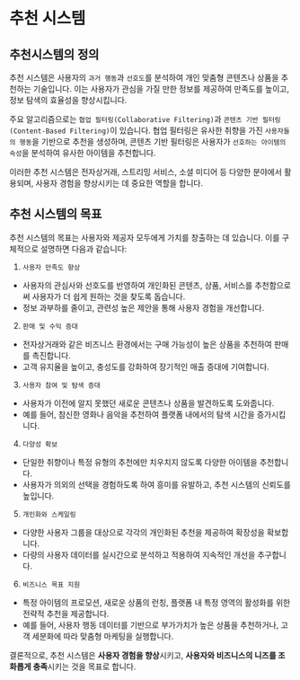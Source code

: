 # 추천 시스템

## 추천시스템의 정의

추천 시스템은 사용자의 `과거 행동`과 `선호도`를 분석하여 개인 맞춤형 콘텐츠나 상품을 추천하는 기술입니다. 이는 사용자가 관심을 가질 만한 정보를 제공하여 만족도를 높이고, 정보 탐색의 효율성을 향상시킵니다.

주요 알고리즘으로는 `협업 필터링(Collaborative Filtering)`과 `콘텐츠 기반 필터링(Content-Based Filtering)`이 있습니다. 협업 필터링은 유사한 취향을 가진 `사용자들의 행동`을 기반으로 추천을 생성하며, 콘텐츠 기반 필터링은 사용자가 `선호하는 아이템의 속성`을 분석하여 유사한 아이템을 추천합니다.

이러한 추천 시스템은 전자상거래, 스트리밍 서비스, 소셜 미디어 등 다양한 분야에서 활용되며, 사용자 경험을 향상시키는 데 중요한 역할을 합니다.

## 추천 시스템의 목표

추천 시스템의 목표는 사용자와 제공자 모두에게 가치를 창출하는 데 있습니다. 이를 구체적으로 설명하면 다음과 같습니다:

1. `사용자 만족도 향상`

- 사용자의 관심사와 선호도를 반영하여 개인화된 콘텐츠, 상품, 서비스를 추천함으로써 사용자가 더 쉽게 원하는 것을 찾도록 돕습니다.
- 정보 과부하를 줄이고, 관련성 높은 제안을 통해 사용자 경험을 개선합니다.

2. `판매 및 수익 증대`

- 전자상거래와 같은 비즈니스 환경에서는 구매 가능성이 높은 상품을 추천하여 판매를 촉진합니다.
- 고객 유지율을 높이고, 충성도를 강화하여 장기적인 매출 증대에 기여합니다.

3. `사용자 참여 및 탐색 증대`

- 사용자가 이전에 알지 못했던 새로운 콘텐츠나 상품을 발견하도록 도와줍니다.
- 예를 들어, 참신한 영화나 음악을 추천하여 플랫폼 내에서의 탐색 시간을 증가시킵니다.

4. `다양성 확보`

- 단일한 취향이나 특정 유형의 추천에만 치우치지 않도록 다양한 아이템을 추천합니다.
- 사용자가 의외의 선택을 경험하도록 하여 흥미를 유발하고, 추천 시스템의 신뢰도를 높입니다.

5. `개인화와 스케일링`

- 다양한 사용자 그룹을 대상으로 각각의 개인화된 추천을 제공하여 확장성을 확보합니다.
- 다량의 사용자 데이터를 실시간으로 분석하고 적용하여 지속적인 개선을 추구합니다.

6. `비즈니스 목표 지원`

- 특정 아이템의 프로모션, 새로운 상품의 런칭, 플랫폼 내 특정 영역의 활성화를 위한 전략적 추천을 제공합니다.
- 예를 들어, 사용자 행동 데이터를 기반으로 부가가치가 높은 상품을 추천하거나, 고객 세분화에 따라 맞춤형 마케팅을 실행합니다.

결론적으로, 추천 시스템은 **사용자 경험을 향상**시키고, **사용자와 비즈니스의 니즈를 조화롭게 충족**시키는 것을 목표로 합니다.

